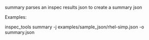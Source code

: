   summary parses an inspec results json to create a summary json
  
Examples:

  inspec_tools summary -j examples/sample_json/rhel-simp.json -o summary.json
